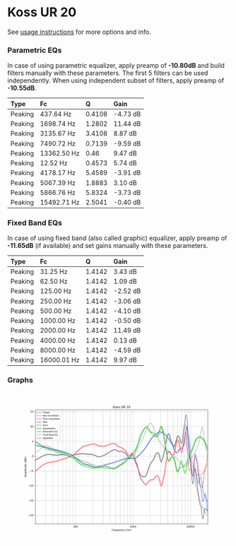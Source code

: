 # Koss UR 20
See [usage instructions](https://github.com/jaakkopasanen/AutoEq#usage) for more options and info.

### Parametric EQs
In case of using parametric equalizer, apply preamp of **-10.80dB** and build filters manually
with these parameters. The first 5 filters can be used independently.
When using independent subset of filters, apply preamp of **-10.55dB**.

| Type    | Fc          |      Q | Gain     |
|:--------|:------------|:-------|:---------|
| Peaking | 437.64 Hz   | 0.4108 | -4.73 dB |
| Peaking | 1698.74 Hz  | 1.2802 | 11.44 dB |
| Peaking | 3135.67 Hz  | 3.4108 | 8.87 dB  |
| Peaking | 7490.72 Hz  | 0.7139 | -9.59 dB |
| Peaking | 13362.50 Hz | 0.46   | 9.47 dB  |
| Peaking | 12.52 Hz    | 0.4573 | 5.74 dB  |
| Peaking | 4178.17 Hz  | 5.4589 | -3.91 dB |
| Peaking | 5067.39 Hz  | 1.8883 | 3.10 dB  |
| Peaking | 5866.76 Hz  | 5.8324 | -3.73 dB |
| Peaking | 15492.71 Hz | 2.5041 | -0.40 dB |

### Fixed Band EQs
In case of using fixed band (also called graphic) equalizer, apply preamp of **-11.65dB**
(if available) and set gains manually with these parameters.

| Type    | Fc          |      Q | Gain     |
|:--------|:------------|:-------|:---------|
| Peaking | 31.25 Hz    | 1.4142 | 3.43 dB  |
| Peaking | 62.50 Hz    | 1.4142 | 1.09 dB  |
| Peaking | 125.00 Hz   | 1.4142 | -2.52 dB |
| Peaking | 250.00 Hz   | 1.4142 | -3.06 dB |
| Peaking | 500.00 Hz   | 1.4142 | -4.10 dB |
| Peaking | 1000.00 Hz  | 1.4142 | -0.50 dB |
| Peaking | 2000.00 Hz  | 1.4142 | 11.49 dB |
| Peaking | 4000.00 Hz  | 1.4142 | 0.13 dB  |
| Peaking | 8000.00 Hz  | 1.4142 | -4.59 dB |
| Peaking | 16000.01 Hz | 1.4142 | 9.97 dB  |

### Graphs
![](./Koss%20UR%2020.png)